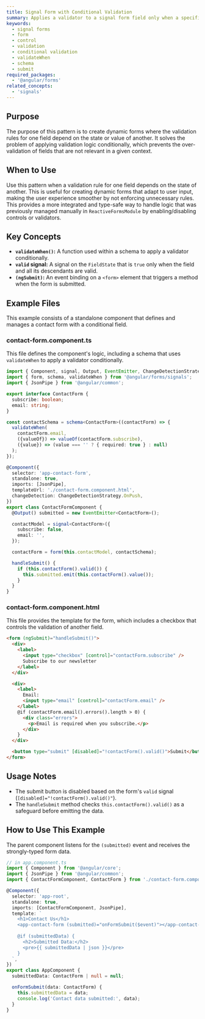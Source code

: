 ```yaml
---
title: Signal Form with Conditional Validation
summary: Applies a validator to a signal form field only when a specific condition is met by using the `validateWhen` function.
keywords:
  - signal forms
  - form
  - control
  - validation
  - conditional validation
  - validateWhen
  - schema
  - submit
required_packages:
  - '@angular/forms'
related_concepts:
  - 'signals'
---
```


## Purpose

The purpose of this pattern is to create dynamic forms where the validation rules for one field depend on the state or value of another. It solves the problem of applying validation logic conditionally, which prevents the over-validation of fields that are not relevant in a given context.

## When to Use

Use this pattern when a validation rule for one field depends on the state of another. This is useful for creating dynamic forms that adapt to user input, making the user experience smoother by not enforcing unnecessary rules. This provides a more integrated and type-safe way to handle logic that was previously managed manually in `ReactiveFormsModule` by enabling/disabling controls or validators.

## Key Concepts

- **`validateWhen()`:** A function used within a schema to apply a validator conditionally.
- **`valid` signal:** A signal on the `FieldState` that is `true` only when the field and all its descendants are valid.
- **`(ngSubmit)`:** An event binding on a `<form>` element that triggers a method when the form is submitted.

## Example Files

This example consists of a standalone component that defines and manages a contact form with a conditional field.

### contact-form.component.ts

This file defines the component's logic, including a schema that uses `validateWhen` to apply a validator conditionally.

```typescript
import { Component, signal, Output, EventEmitter, ChangeDetectionStrategy } from '@angular/core';
import { form, schema, validateWhen } from '@angular/forms/signals';
import { JsonPipe } from '@angular/common';

export interface ContactForm {
  subscribe: boolean;
  email: string;
}

const contactSchema = schema<ContactForm>((contactForm) => {
  validateWhen(
    contactForm.email,
    ({valueOf}) => valueOf(contactForm.subscribe),
    ({value}) => (value === '' ? { required: true } : null)
  );
});

@Component({
  selector: 'app-contact-form',
  standalone: true,
  imports: [JsonPipe],
  templateUrl: './contact-form.component.html',
  changeDetection: ChangeDetectionStrategy.OnPush,
})
export class ContactFormComponent {
  @Output() submitted = new EventEmitter<ContactForm>();

  contactModel = signal<ContactForm>({
    subscribe: false,
    email: '',
  });

  contactForm = form(this.contactModel, contactSchema);

  handleSubmit() {
    if (this.contactForm().valid()) {
      this.submitted.emit(this.contactForm().value());
    }
  }
}
```

### contact-form.component.html

This file provides the template for the form, which includes a checkbox that controls the validation of another field.

```html
<form (ngSubmit)="handleSubmit()">
  <div>
    <label>
      <input type="checkbox" [control]="contactForm.subscribe" />
      Subscribe to our newsletter
    </label>
  </div>

  <div>
    <label>
      Email:
      <input type="email" [control]="contactForm.email" />
    </label>
    @if (contactForm.email().errors().length > 0) {
      <div class="errors">
        <p>Email is required when you subscribe.</p>
      </div>
    }
  </div>

  <button type="submit" [disabled]="!contactForm().valid()">Submit</button>
</form>
```

## Usage Notes

- The submit button is disabled based on the form's `valid` signal (`[disabled]="!contactForm().valid()"`).
- The `handleSubmit` method checks `this.contactForm().valid()` as a safeguard before emitting the data.

## How to Use This Example

The parent component listens for the `(submitted)` event and receives the strongly-typed form data.

```typescript
// in app.component.ts
import { Component } from '@angular/core';
import { JsonPipe } from '@angular/common';
import { ContactFormComponent, ContactForm } from './contact-form.component';

@Component({
  selector: 'app-root',
  standalone: true,
  imports: [ContactFormComponent, JsonPipe],
  template: `
    <h1>Contact Us</h1>
    <app-contact-form (submitted)="onFormSubmit($event)"></app-contact-form>
    
    @if (submittedData) {
      <h2>Submitted Data:</h2>
      <pre>{{ submittedData | json }}</pre>
    }
  `,
})
export class AppComponent {
  submittedData: ContactForm | null = null;

  onFormSubmit(data: ContactForm) {
    this.submittedData = data;
    console.log('Contact data submitted:', data);
  }
}
```